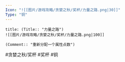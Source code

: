 ```yaml
---
Icon: "![[图片/游戏攻略/贪婪之秋/奖杯/力量之路.png|30]]"
Type: "铜"
---
```

```ad-common-bronze-trophy
title: (Title:: "力量之路")
![[图片/游戏攻略/贪婪之秋/奖杯/力量之路.png|100]]

(Comment:: "重新分配一个属性点数")
```

#贪婪之秋/奖杯 #奖杯 #铜
